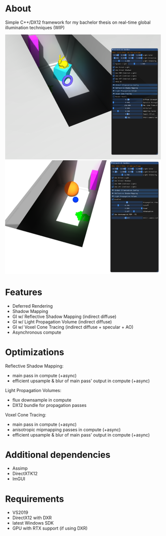 # About
Simple C++/DX12 framework for my bachelor thesis on real-time global illumination techniques
(WIP)

![picture](screenshots/vct.png)
![picture](screenshots/lpv.png)

# Features
- Deferred Rendering
- Shadow Mapping
- GI w/ Reflective Shadow Mapping (indirect diffuse)
- GI w/ Light Propagation Volume (indirect diffuse)
- GI w/ Voxel Cone Tracing (indirect diffuse + specular + AO)
- Asynchronous compute

# Optimizations
Reflective Shadow Mapping:
- main pass in compute (+async)
- efficient upsample & blur of main pass' output in compute (+async)

Light Propagation Volumes:
- flux downsample in compute
- DX12 bundle for propagation passes

Voxel Cone Tracing:
- main pass in compute (+async)
- anisotropic mipmapping passes in compute (+async)
- efficient upsample & blur of main pass' output in compute (+async)

# Additional dependencies
- Assimp
- DirectXTK12
- ImGUI

# Requirements
- VS2019
- DirectX12 with DXR
- latest Windows SDK
- GPU with RTX support (if using DXR)
